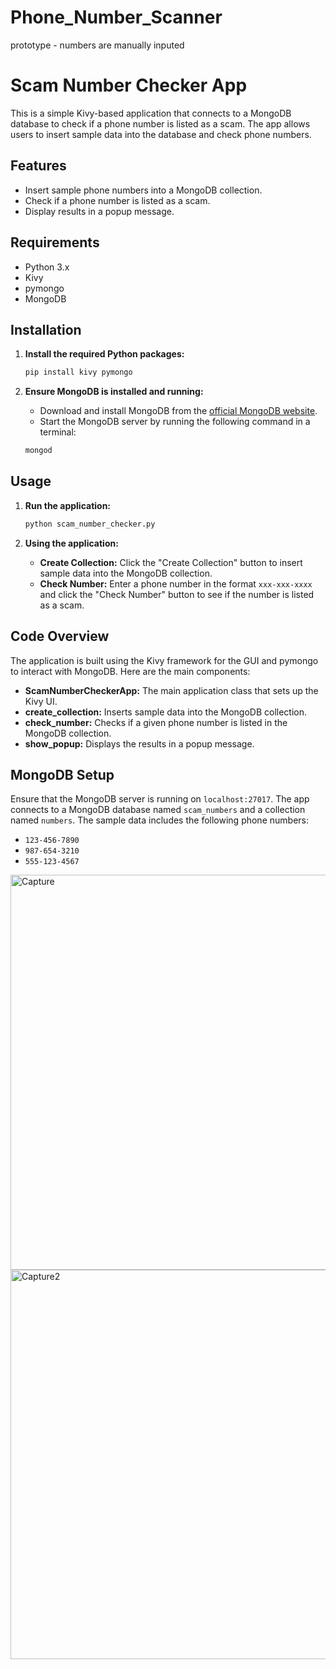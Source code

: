 # Phone_Number_Scanner
prototype - numbers are manually inputed 
# Scam Number Checker App

This is a simple Kivy-based application that connects to a MongoDB database to check if a phone number is listed as a scam. The app allows users to insert sample data into the database and check phone numbers.

## Features

- Insert sample phone numbers into a MongoDB collection.
- Check if a phone number is listed as a scam.
- Display results in a popup message.

## Requirements

- Python 3.x
- Kivy
- pymongo
- MongoDB

## Installation

1. **Install the required Python packages:**

	```sh
	pip install kivy pymongo
	```

2. **Ensure MongoDB is installed and running:**

	- Download and install MongoDB from the [official MongoDB website](https://www.mongodb.com/try/download/community).
	- Start the MongoDB server by running the following command in a terminal:

  	```sh
  	mongod
  	```

## Usage

1. **Run the application:**

	```sh
	python scam_number_checker.py
	```

2. **Using the application:**

	- **Create Collection:** Click the "Create Collection" button to insert sample data into the MongoDB collection.
	- **Check Number:** Enter a phone number in the format `xxx-xxx-xxxx` and click the "Check Number" button to see if the number is listed as a scam.

## Code Overview

The application is built using the Kivy framework for the GUI and pymongo to interact with MongoDB. Here are the main components:

- **ScamNumberCheckerApp:** The main application class that sets up the Kivy UI.
- **create_collection:** Inserts sample data into the MongoDB collection.
- **check_number:** Checks if a given phone number is listed in the MongoDB collection.
- **show_popup:** Displays the results in a popup message.

## MongoDB Setup

Ensure that the MongoDB server is running on `localhost:27017`. The app connects to a MongoDB database named `scam_numbers` and a collection named `numbers`. The sample data includes the following phone numbers:

- `123-456-7890`
- `987-654-3210`
- `555-123-4567`

<img width="632" alt="Capture" src="https://github.com/rich-kwk/Phone_Number_Scanner/assets/118232144/cbdf56be-ea60-446f-8751-489990e45b8b">
<img width="623" alt="Capture2" src="https://github.com/rich-kwk/Phone_Number_Scanner/assets/118232144/96bea79e-806e-4aaf-9a1e-b98687d47116">


